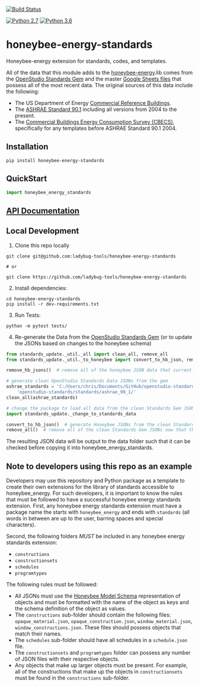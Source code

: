 [![Build Status](https://travis-ci.org/ladybug-tools/honeybee-energy-standards.svg?branch=master)](https://travis-ci.org/ladybug-tools/honeybee-energy-standards)

[![Python 2.7](https://img.shields.io/badge/python-2.7-green.svg)](https://www.python.org/downloads/release/python-270/) [![Python 3.6](https://img.shields.io/badge/python-3.6-blue.svg)](https://www.python.org/downloads/release/python-360/)

# honeybee-energy-standards

Honeybee-energy extension for standards, codes, and templates.

All of the data that this module adds to the [honeybee-energy](https://github.com/ladybug-tools/honeybee-energy).lib comes from the
[OpenStudio Standards Gem](https://github.com/NREL/openstudio-standards) and the master
[Google Sheets files](https://drive.google.com/drive/folders/1x7yEU4jnKw-gskLBih8IopStwl0KAMEi)
that possess all of the most recent data. The original sources of this data include the following:

* The US Department of Energy [Commercial Reference Buildings](https://www.energy.gov/eere/buildings/commercial-reference-buildings).
* The [ASHRAE Standard 90.1](https://www.ashrae.org/technical-resources/bookstore/standard-90-1) including all versions from 2004 to the present.
* The [Commercial Buildings Energy Consumption Survey (CBECS)](https://www.eia.gov/consumption/commercial/), specifically for any templates before ASHRAE Standard 90.1 2004.

## Installation

```console
pip install honeybee-energy-standards
```

## QuickStart

```python
import honeybee_energy_standards

```

## [API Documentation](http://ladybug-tools.github.io/honeybee-energy-standards/docs)

## Local Development

1. Clone this repo locally

```console
git clone git@github.com:ladybug-tools/honeybee-energy-standards

# or

git clone https://github.com/ladybug-tools/honeybee-energy-standards
```

2. Install dependencies:

```console
cd honeybee-energy-standards
pip install -r dev-requirements.txt
```

3. Run Tests:

```console
python -m pytest tests/
```

4. Re-generate the Data from the [OpenStudio Standards Gem](https://github.com/NREL/openstudio-standards)
(or to update the JSONs based on changes to the honeybee schema)

```python
from standards_update._util._all import clean_all, remove_all
from standards_update._util._to_honeybee import convert_to_hb_json, remove_hb_jsons

remove_hb_jsons()  # remove all of the honeybee JSON data that currently exists

# generate clean OpenStudio Standards Data JSONs from the gem
ashrae_standards = 'C:/Users/chris/Documents/GitHub/openstudio-standards/lib/' \
    'openstudio-standards/standards/ashrae_90_1/'
clean_all(ashrae_standards)

# change the package to load all data from the clean Standards Gem JSONs
import standards_update._change_to_standards_data

convert_to_hb_json()  # generate Honeybee JSONs from the clean Standards Gem JSONs
remove_all()  # remove all of the clean Standards Gem JSONs now that they're converted
```

The resulting JSON data will be output to the data folder such that it can be
checked before copying it into honeybee_energy_standards.

## Note to developers using this repo as an example

Developers may use this repository and Python package as a template to create their
own extensions for the library of standards accessible to honeybee_energy. For such
developers, it is important to know the rules that must be followed to have a
successful honeybee energy standards extension. First, any honeybee energy standards
extension must have a package name the starts with `honeybee_energy` and ends
with `standards` (all words in between are up to the user, barring spaces and
special characters).

Second, the following folders *MUST* be included in any honeybee energy standards
extension:

* `constructions`
* `constructionsets`
* `schedules`
* `programtypes`

The following rules must be followed:

* All JSONs must use the [Honeybee Model Schema](https://www.ladybug.tools/honeybee-schema/model.html)
    representation of objects and must be formatted with the name of the object as keys
    and the schema definition of the object as values.
* The `constructions` sub-folder should contain the following files: `opaque_material.json`,
    `opaque_construction.json`, `window_material.json`, `window_constructions.json`.
    These files should possess objects that match their names.
* The `schedules` sub-folder should have all schedules in a `schedule.json` file.
* The `constructionsets` and `programtypes` folder can possess any number of JSON
    files with their respective objects.
* Any objects that make up larger objects must be present. For example, all of the
    constructions that make up the objects in `constructionsets` must be found in the
    `constructions` sub-folder.
